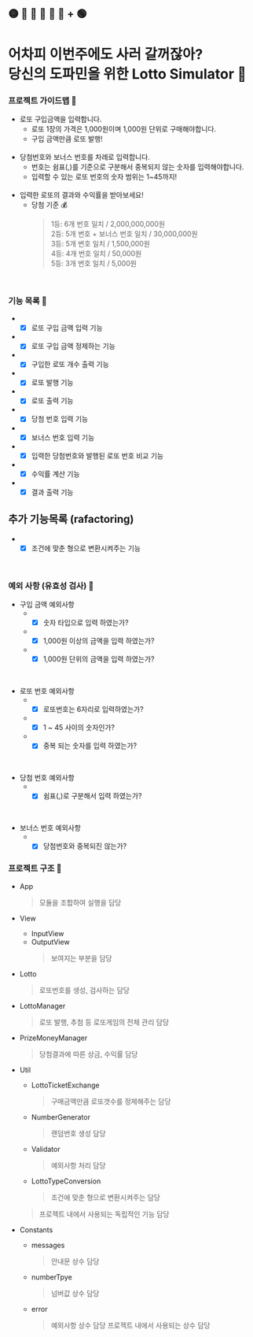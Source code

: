 ## 🟡 🔵 🔴 🔴 🔴 🔴 + 🟢

# 어차피 이번주에도 사러 갈꺼잖아? <br> 당신의 도파민을 위한 Lotto Simulator 🤪

### 프로젝트 가이드맵 📒

- 로또 구입금액을 입력합니다.
  - 로또 1장의 가격은 1,000원이며 1,000원 단위로 구매해야합니다.
  - 구입 금액만큼 로또 발행!  
    <br>
- 당첨번호와 보너스 번호를 차례로 입력합니다.
  - 번호는 쉼표(,)를 기준으로 구분해서 중복되지 않는 숫자를 입력해야합니다.
  - 입력할 수 있는 로또 번호의 숫자 범위는 1~45까지!  
    <br>
- 입력한 로또의 결과와 수익률을 받아보세요!
  - 당첨 기준 💰
    > 1등: 6개 번호 일치 / 2,000,000,000원<br>
    > 2등: 5개 번호 + 보너스 번호 일치 / 30,000,000원<br>
    > 3등: 5개 번호 일치 / 1,500,000원<br>
    > 4등: 4개 번호 일치 / 50,000원<br>
    > 5등: 3개 번호 일치 / 5,000원

<br>

### 기능 목록 📘

- -[x] 로또 구입 금액 입력 기능

- -[x] 로또 구입 금액 정제하는 기능

- -[x] 구입한 로또 개수 출력 기능

- -[x] 로또 발행 기능

- -[x] 로또 출력 기능

- -[x] 당첨 번호 입력 기능

- -[x] 보너스 번호 입력 기능

- -[x] 입력한 당첨번호와 발행된 로또 번호 비교 기능

- -[x] 수익률 계산 기능

- -[x] 결과 출력 기능

## 추가 기능목록 (rafactoring)

- -[x] 조건에 맞춘 형으로 변환시켜주는 기능

<br>

### 예외 사항 (유효성 검사) 📕

- 구입 금액 예외사항
  - -[x] 숫자 타입으로 입력 하였는가?
  - -[x] 1,000원 이상의 금액을 입력 하였는가?
  - -[x] 1,000원 단위의 금액을 입력 하였는가?

<br>

- 로또 번호 예외사항
  - -[x] 로또번호는 6자리로 입력하였는가?
  - -[x] 1 ~ 45 사이의 숫자인가?
  - -[x] 중복 되는 숫자를 입력 하였는가?

<br>

- 당첨 번호 예외사항
  - -[x] 쉼표(,)로 구분해서 입력 하였는가?

<br>

- 보너스 번호 예외사항
  - -[x] 당첨번호와 중복되진 않는가?

### 프로젝트 구조 📗

- App

  > 모듈을 조합하여 실행을 담당

- View

  - InputView
  - OutputView
    > 보여지는 부분을 담당

- Lotto

  > 로또번호를 생성, 검사하는 담당

- LottoManager

  > 로또 발행, 추첨 등 로또게임의 전체 관리 담당

- PrizeMoneyManager

  > 당첨결과에 따른 상금, 수익률 담당

- Util

  - LottoTicketExchange
    > 구매금액만큼 로또갯수를 정제해주는 담당
  - NumberGenerator
    > 랜덤번호 생성 담당
  - Validator
    > 예외사항 처리 담당
  - LottoTypeConversion
    > 조건에 맞춘 형으로 변환시켜주는 담당

  > 프로젝트 내에서 사용되는 독립적인 기능 담당

- Constants
  - messages
    > 안내문 상수 담당
  - numberTpye
    > 넘버값 상수 담당
  - error
    > 예외사항 상수 담당
    > 프로젝트 내에서 사용되는 상수 담당
